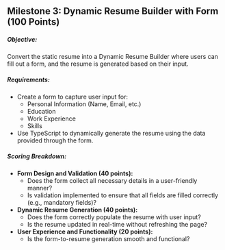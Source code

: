  <h2>Milestone 3: Dynamic Resume Builder with Form (100 Points)</h2>
    <h5>Objective:</h5>
    <p>Convert the static resume into a Dynamic Resume Builder where users can fill out a form, and the resume is generated based on their input.</p>

<h5>Requirements:</h5>
    <ul>
        <li>Create a form to capture user input for:
            <ul>
                <li>Personal Information (Name, Email, etc.)</li>
                <li>Education</li>
                <li>Work Experience</li>
                <li>Skills</li>
            </ul>
        </li>
        <li>Use TypeScript to dynamically generate the resume using the data provided through the form.</li>
    </ul>

<h5>Scoring Breakdown:</h5>
    <ul>
        <li><strong>Form Design and Validation (40 points):</strong>
            <ul>
                <li>Does the form collect all necessary details in a user-friendly manner?</li>
                <li>Is validation implemented to ensure that all fields are filled correctly (e.g., mandatory fields)?</li>
            </ul>
        </li>
        <li><strong>Dynamic Resume Generation (40 points):</strong>
            <ul>
                <li>Does the form correctly populate the resume with user input?</li>
                <li>Is the resume updated in real-time without refreshing the page?</li>
            </ul>
        </li>
        <li><strong>User Experience and Functionality (20 points):</strong>
            <ul>
                <li>Is the form-to-resume generation smooth and functional?</li>
            </ul>
        </li>
    </ul>